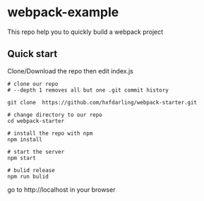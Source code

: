 # webpack-example

This repo help you to quickly build a webpack project

## Quick start

Clone/Download the repo then edit index.js

```shell
# clone our repo
# --depth 1 removes all but one .git commit history

git clone  https://github.com/hxfdarling/webpack-starter.git

# change directory to our repo
cd webpack-starter

# install the repo with npm
npm install

# start the server
npm start

# bulid release
npm run bulid
```

go to  http://localhost in your browser
